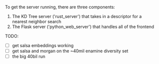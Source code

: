 To get the server running, there are three components:

1. The KD Tree server ('rust_server') that takes in a descriptor for a nearest neighbor search
3. The Flask server ('python_web_server') that handles all of the frontend

TODO:
- [ ] get salsa embeddings working
- [ ] get salsa and morgan on the ~40mil enamine diversity set
- [ ] the big 40bil run

